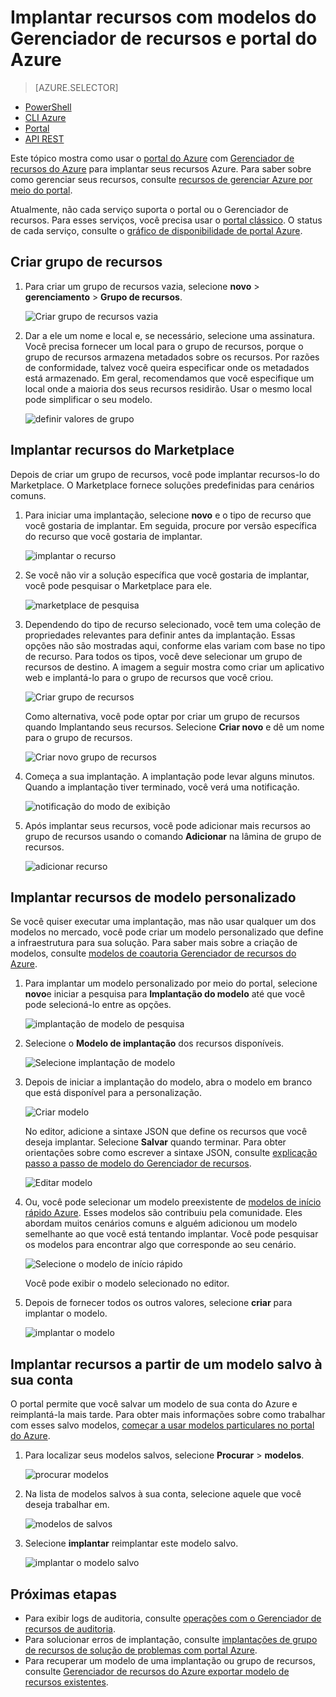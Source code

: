 <properties 
    pageTitle="Usar o portal do Azure para implantar recursos Azure | Microsoft Azure" 
    description="Use o portal do Azure e gerenciar de recurso do Azure para implantar seus recursos." 
    services="azure-resource-manager,azure-portal" 
    documentationCenter="" 
    authors="tfitzmac" 
    manager="timlt" 
    editor="tysonn"/>

<tags 
    ms.service="azure-resource-manager" 
    ms.workload="multiple" 
    ms.tgt_pltfrm="na" 
    ms.devlang="na" 
    ms.topic="article" 
    ms.date="09/15/2016" 
    ms.author="tomfitz"/>

# <a name="deploy-resources-with-resource-manager-templates-and-azure-portal"></a>Implantar recursos com modelos do Gerenciador de recursos e portal do Azure

> [AZURE.SELECTOR]
- [PowerShell](resource-group-template-deploy.md)
- [CLI Azure](resource-group-template-deploy-cli.md)
- [Portal](resource-group-template-deploy-portal.md)
- [API REST](resource-group-template-deploy-rest.md)

Este tópico mostra como usar o [portal do Azure](https://portal.azure.com) com [Gerenciador de recursos do Azure](azure-resource-manager/resource-group-overview.md) para implantar seus recursos Azure. Para saber sobre como gerenciar seus recursos, consulte [recursos de gerenciar Azure por meio do portal](./azure-portal/resource-group-portal.md).

Atualmente, não cada serviço suporta o portal ou o Gerenciador de recursos. Para esses serviços, você precisa usar o [portal clássico](https://manage.windowsazure.com). O status de cada serviço, consulte o [gráfico de disponibilidade de portal Azure](https://azure.microsoft.com/features/azure-portal/availability/).

## <a name="create-resource-group"></a>Criar grupo de recursos

1. Para criar um grupo de recursos vazia, selecione **novo** > **gerenciamento** > **Grupo de recursos**.

    ![Criar grupo de recursos vazia](./media/resource-group-template-deploy-portal/create-empty-group.png)

2. Dar a ele um nome e local e, se necessário, selecione uma assinatura. Você precisa fornecer um local para o grupo de recursos, porque o grupo de recursos armazena metadados sobre os recursos. Por razões de conformidade, talvez você queira especificar onde os metadados está armazenado. Em geral, recomendamos que você especifique um local onde a maioria dos seus recursos residirão. Usar o mesmo local pode simplificar o seu modelo.

    ![definir valores de grupo](./media/resource-group-template-deploy-portal/set-group-properties.png)

## <a name="deploy-resources-from-marketplace"></a>Implantar recursos do Marketplace

Depois de criar um grupo de recursos, você pode implantar recursos-lo do Marketplace. O Marketplace fornece soluções predefinidas para cenários comuns.

1. Para iniciar uma implantação, selecione **novo** e o tipo de recurso que você gostaria de implantar. Em seguida, procure por versão específica do recurso que você gostaria de implantar.

    ![implantar o recurso](./media/resource-group-template-deploy-portal/deploy-resource.png)

2. Se você não vir a solução específica que você gostaria de implantar, você pode pesquisar o Marketplace para ele.

    ![marketplace de pesquisa](./media/resource-group-template-deploy-portal/search-resource.png)

3. Dependendo do tipo de recurso selecionado, você tem uma coleção de propriedades relevantes para definir antes da implantação. Essas opções não são mostradas aqui, conforme elas variam com base no tipo de recurso. Para todos os tipos, você deve selecionar um grupo de recursos de destino. A imagem a seguir mostra como criar um aplicativo web e implantá-lo para o grupo de recursos que você criou.

    ![Criar grupo de recursos](./media/resource-group-template-deploy-portal/select-existing-group.png)

    Como alternativa, você pode optar por criar um grupo de recursos quando Implantando seus recursos. Selecione **Criar novo** e dê um nome para o grupo de recursos.

    ![Criar novo grupo de recursos](./media/resource-group-template-deploy-portal/select-new-group.png)

4. Começa a sua implantação. A implantação pode levar alguns minutos. Quando a implantação tiver terminado, você verá uma notificação.

    ![notificação do modo de exibição](./media/resource-group-template-deploy-portal/view-notification.png)

5. Após implantar seus recursos, você pode adicionar mais recursos ao grupo de recursos usando o comando **Adicionar** na lâmina de grupo de recursos.

    ![adicionar recurso](./media/resource-group-template-deploy-portal/add-resource.png)

## <a name="deploy-resources-from-custom-template"></a>Implantar recursos de modelo personalizado

Se você quiser executar uma implantação, mas não usar qualquer um dos modelos no mercado, você pode criar um modelo personalizado que define a infraestrutura para sua solução. Para saber mais sobre a criação de modelos, consulte [modelos de coautoria Gerenciador de recursos do Azure](resource-group-authoring-templates.md).

1. Para implantar um modelo personalizado por meio do portal, selecione **novo**e iniciar a pesquisa para **Implantação do modelo** até que você pode selecioná-lo entre as opções.

    ![implantação de modelo de pesquisa](./media/resource-group-template-deploy-portal/search-template.png)

2. Selecione o **Modelo de implantação** dos recursos disponíveis.

    ![Selecione implantação de modelo](./media/resource-group-template-deploy-portal/select-template.png)

3. Depois de iniciar a implantação do modelo, abra o modelo em branco que está disponível para a personalização.

    ![Criar modelo](./media/resource-group-template-deploy-portal/show-custom-template.png)

    No editor, adicione a sintaxe JSON que define os recursos que você deseja implantar. Selecione **Salvar** quando terminar. Para obter orientações sobre como escrever a sintaxe JSON, consulte [explicação passo a passo de modelo do Gerenciador de recursos](resource-manager-template-walkthrough.md).

    ![Editar modelo](./media/resource-group-template-deploy-portal/edit-template.png)

4. Ou, você pode selecionar um modelo preexistente de [modelos de início rápido Azure](https://azure.microsoft.com/documentation/templates/). Esses modelos são contribuiu pela comunidade. Eles abordam muitos cenários comuns e alguém adicionou um modelo semelhante ao que você está tentando implantar. Você pode pesquisar os modelos para encontrar algo que corresponde ao seu cenário.

    ![Selecione o modelo de início rápido](./media/resource-group-template-deploy-portal/select-quickstart-template.png)

    Você pode exibir o modelo selecionado no editor.

5. Depois de fornecer todos os outros valores, selecione **criar** para implantar o modelo. 

    ![implantar o modelo](./media/resource-group-template-deploy-portal/create-custom-deploy.png)

## <a name="deploy-resources-from-a-template-saved-to-your-account"></a>Implantar recursos a partir de um modelo salvo à sua conta

O portal permite que você salvar um modelo de sua conta do Azure e reimplantá-la mais tarde. Para obter mais informações sobre como trabalhar com esses salvo modelos, [começar a usar modelos particulares no portal do Azure](./marketplace-consumer/mytemplates-getstarted.md).

1. Para localizar seus modelos salvos, selecione **Procurar** > **modelos**.

    ![procurar modelos](./media/resource-group-template-deploy-portal/browse-templates.png)

2. Na lista de modelos salvos à sua conta, selecione aquele que você deseja trabalhar em.

    ![modelos de salvos](./media/resource-group-template-deploy-portal/saved-templates.png)

3. Selecione **implantar** reimplantar este modelo salvo.

    ![implantar o modelo salvo](./media/resource-group-template-deploy-portal/deploy-saved-template.png)

## <a name="next-steps"></a>Próximas etapas

- Para exibir logs de auditoria, consulte [operações com o Gerenciador de recursos de auditoria](resource-group-audit.md).
- Para solucionar erros de implantação, consulte [implantações de grupo de recursos de solução de problemas com portal Azure](resource-manager-troubleshoot-deployments-portal.md).
- Para recuperar um modelo de uma implantação ou grupo de recursos, consulte [Gerenciador de recursos do Azure exportar modelo de recursos existentes](resource-manager-export-template.md).





